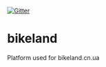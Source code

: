 [![Gitter](https://badges.gitter.im/chernihiv-cycling-community/community.svg)](https://gitter.im/chernihiv-cycling-community/community?utm_source=badge&utm_medium=badge&utm_campaign=pr-badge)

# bikeland
Platform used for bikeland.cn.ua
